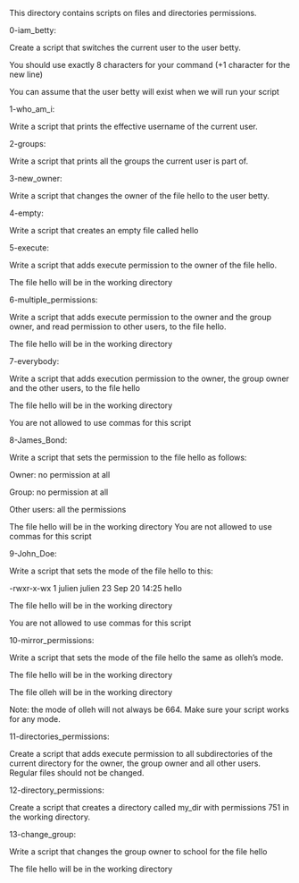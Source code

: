 This directory contains scripts on files and directories permissions.

0-iam_betty:

Create a script that switches the current user to the user betty.

You should use exactly 8 characters for your command (+1 character for the new line)

You can assume that the user betty will exist when we will run your script



1-who_am_i:

Write a script that prints the effective username of the current user.



2-groups:

Write a script that prints all the groups the current user is part of.



3-new_owner:

Write a script that changes the owner of the file hello to the user betty.



4-empty:

Write a script that creates an empty file called hello



5-execute:

Write a script that adds execute permission to the owner of the file hello.

The file hello will be in the working directory



6-multiple_permissions:

Write a script that adds execute permission to the owner and the group owner, and read permission to other users, to the file hello.

The file hello will be in the working directory



7-everybody:

Write a script that adds execution permission to the owner, the group owner and the other users, to the file hello

The file hello will be in the working directory

You are not allowed to use commas for this script



8-James_Bond:

Write a script that sets the permission to the file hello as follows:

Owner: no permission at all

Group: no permission at all

Other users: all the permissions

The file hello will be in the working directory You are not allowed to use commas for this script



9-John_Doe:

Write a script that sets the mode of the file hello to this:

-rwxr-x-wx 1 julien julien 23 Sep 20 14:25 hello

The file hello will be in the working directory

You are not allowed to use commas for this script



10-mirror_permissions:

Write a script that sets the mode of the file hello the same as olleh’s mode.

The file hello will be in the working directory

The file olleh will be in the working directory

Note: the mode of olleh will not always be 664. Make sure your script works for any mode.



11-directories_permissions:

Create a script that adds execute permission to all subdirectories of the current directory for the owner, the group owner and all other users. Regular files should not be changed.



12-directory_permissions:

Create a script that creates a directory called my_dir with permissions 751 in the working directory.



13-change_group:

Write a script that changes the group owner to school for the file hello

The file hello will be in the working directory
